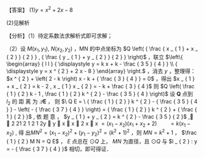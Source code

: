 【答案】 $( 1 ) y = x ^ { 2 } + 2 x - 8$

(2)见解析

【分析】（1）待定系数法求解析式即可求解；

（2）设 $M \left( x _ { 1 } , y _ { 1 } \right) , ~ N \left( x _ { 2 } , y _ { 2 } \right)$ ，MN 的中点坐标为 $Q \left( { \frac { x _ { 1 } + x _ { 2 } } { 2 } } , { \frac { y _ { 1 } + y _ { 2 } } { 2 } } \right)$ ，联立 $\left\{ \begin{array} { l l } { \displaystyle y = k x + k - \frac { 3 5 } { 4 } } \\ { \displaystyle y = x ^ { 2 } + 2 x - 8 } \end{array} \right.$ ，消去 $y$ ，整理得： $x ^ { 2 } + \left( 2 - k \right) x - k + { \frac { 3 } { 4 } } = 0$ ，得出 $x _ { 1 } + x _ { 2 } = k - 2 , x _ { 1 } x _ { 2 } = - k + \frac { 3 } { 4 }$ 则 $Q \left( \frac { 1 } { 2 } k - 1 , \frac { 1 } { 2 } k ^ { 2 } - \frac { 3 5 } { 4 } \right)$ 设 $\boldsymbol { Q }$ 点到 $l _ { 2 }$ 的 距 离 为 $\boldsymbol { \mathcal { Q } E }$ ， 则 $\ Q E = \ { \frac { 1 } { 2 } } k ^ { 2 } - { \frac { 3 5 } { 4 } } - \left( - { \frac { 3 7 } { 4 } } \right) = { \frac { 1 } { 2 } } k ^ { 2 } + { \frac { 1 } { 2 } }$ , 依 题 意 ， $y _ { 1 } + y _ { 2 } = k ^ { 2 } - \frac { 3 5 } { 2 }$ ,  2 21 2 1 2 1 2y  y  x  x  2 x  x $= { \bigl ( } x _ { 1 } - x _ { 2 } { \bigr ) } { \bigl ( } x _ { 1 } + x _ { 2 } + 2 { \bigr ) } \qquad = k \left( x _ { 1 } - x _ { 2 } \right)$ , 得 出$M N ^ { 2 } = \left( x _ { 1 } - x _ { 2 } \right) ^ { 2 } + \left( y _ { 1 } - y _ { 2 } \right) ^ { 2 } = \left( k ^ { 2 } + 1 \right) ^ { 2 }$ ，则 $M N = k ^ { 2 } + 1$ ， $\frac { 1 } { 2 } M N = Q E$ ， $E$ 点总在 $\odot Q$ 上， $M N$ 为直径，且 $\odot Q$ 与 $l _ { 2 } : y = - { \frac { 3 7 } { 4 } }$ 相切，即可得证．
